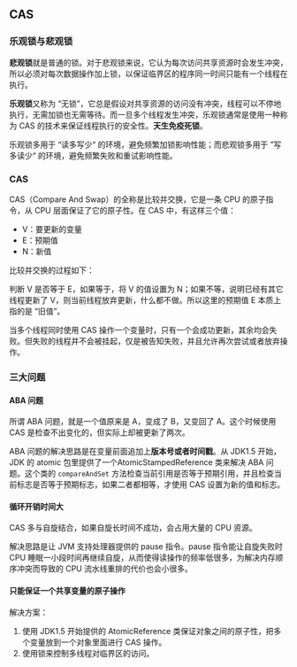 ## CAS

### 乐观锁与悲观锁

**悲观锁**就是普通的锁。对于悲观锁来说，它认为每次访问共享资源时会发生冲突，所以必须对每次数据操作加上锁，以保证临界区的程序同一时间只能有一个线程在执行。

**乐观锁**又称为 “无锁”，它总是假设对共享资源的访问没有冲突，线程可以不停地执行，无需加锁也无需等待。而一旦多个线程发生冲突，乐观锁通常是使用一种称为 CAS 的技术来保证线程执行的安全性。**天生免疫死锁**。

乐观锁多用于 “读多写少“ 的环境，避免频繁加锁影响性能；而悲观锁多用于 ”写多读少“ 的环境，避免频繁失败和重试影响性能。



### CAS

CAS（Compare And Swap）的全称是比较并交换，它是一条 CPU 的原子指令，从 CPU 层面保证了它的原子性。在 CAS 中，有这样三个值：

- V：要更新的变量
- E：预期值
- N：新值

比较并交换的过程如下：

判断 V 是否等于 E，如果等于，将 V 的值设置为 N；如果不等，说明已经有其它线程更新了 V，则当前线程放弃更新，什么都不做。所以这里的预期值 E 本质上指的是 “旧值”。

当多个线程同时使用 CAS 操作一个变量时，只有一个会成功更新，其余均会失败。但失败的线程并不会被挂起，仅是被告知失败，并且允许再次尝试或者放弃操作。



### 三大问题

#### ABA 问题

所谓 ABA 问题，就是一个值原来是 A，变成了 B，又变回了 A。这个时候使用 CAS 是检查不出变化的，但实际上却被更新了两次。

ABA 问题的解决思路是在变量前面追加上**版本号或者时间戳**。从 JDK1.5 开始，JDK 的 atomic 包里提供了一个AtomicStampedReference 类来解决 ABA 问题。这个类的 `compareAndSet` 方法检查当前引用是否等于预期引用，并且检查当前标志是否等于预期标志，如果二者都相等，才使用 CAS 设置为新的值和标志。



#### 循环开销时间大

CAS 多与自旋结合，如果自旋长时间不成功，会占用大量的 CPU 资源。

解决思路是让 JVM 支持处理器提供的 pause 指令。pause 指令能让自旋失败时 CPU 睡眠一小段时间再继续自旋，从而使得读操作的频率低很多，为解决内存顺序冲突而导致的 CPU 流水线重排的代价也会小很多。



#### 只能保证一个共享变量的原子操作

解决方案：

1. 使用 JDK1.5 开始提供的 AtomicReference 类保证对象之间的原子性，把多个变量放到一个对象里面进行 CAS 操作。
2. 使用锁来控制多线程对临界区的访问。

